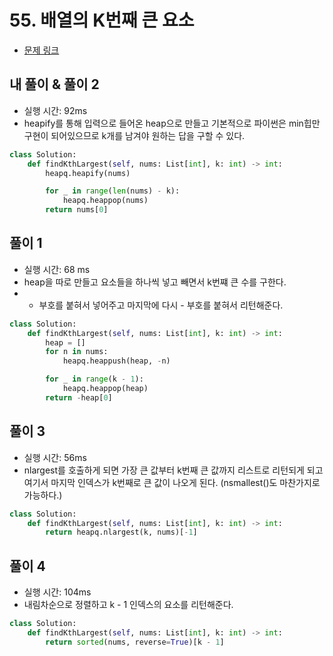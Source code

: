 # 55. 배열의 K번째 큰 요소

- [문제 링크](https://leetcode.com/problems/kth-largest-element-in-an-array/)

## 내 풀이 & 풀이 2

- 실행 시간: 92ms
- heapify를 통해 입력으로 들어온 heap으로 만들고 기본적으로 파이썬은 min힙만 구현이 되어있으므로 k개를 남겨야 원하는 답을 구할 수 있다.

```python
class Solution:
    def findKthLargest(self, nums: List[int], k: int) -> int:
        heapq.heapify(nums)

        for _ in range(len(nums) - k):
            heapq.heappop(nums)
        return nums[0]
```

## 풀이 1

- 실행 시간: 68 ms
- heap을 따로 만들고 요소들을 하나씩 넣고 빼면서 k번쨰 큰 수를 구한다.
- - 부호를 붙혀서 넣어주고 마지막에 다시 - 부호를 붙혀서 리턴해준다.

```python
class Solution:
    def findKthLargest(self, nums: List[int], k: int) -> int:
        heap = []
        for n in nums:
            heapq.heappush(heap, -n)

        for _ in range(k - 1):
            heapq.heappop(heap)
        return -heap[0]
```

## 풀이 3

- 실행 시간: 56ms
- nlargest를 호출하게 되면 가장 큰 값부터 k번째 큰 값까지 리스트로 리턴되게 되고 여기서 마지막 인덱스가 k번째로 큰 값이 나오게 된다. (nsmallest()도 마찬가지로 가능하다.)

```python
class Solution:
    def findKthLargest(self, nums: List[int], k: int) -> int:
        return heapq.nlargest(k, nums)[-1]
```

## 풀이 4

- 실행 시간: 104ms
- 내림차순으로 정렬하고 k - 1 인덱스의 요소를 리턴해준다.

```python
class Solution:
    def findKthLargest(self, nums: List[int], k: int) -> int:
        return sorted(nums, reverse=True)[k - 1]
```